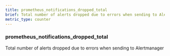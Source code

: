 ```yaml
---
title: prometheus_notifications_dropped_total
brief: Total number of alerts dropped due to errors when sending to Alertmanager
metric_type: counter
---
```

### prometheus_notifications_dropped_total

Total number of alerts dropped due to errors when sending to Alertmanager